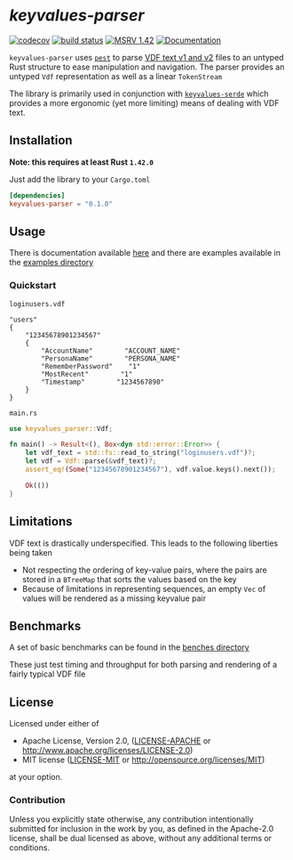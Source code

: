 # _keyvalues-parser_

[![codecov](https://codecov.io/gh/LovecraftianHorror/vdf-rs/branch/main/graph/badge.svg?token=L2FUD0098X)](https://codecov.io/gh/LovecraftianHorror/vdf-rs)
[![build status](https://img.shields.io/github/workflow/status/lovecraftianhorror/vdf-rs/Build,%20Test,%20Format,%20and%20Lint)](https://github.com/LovecraftianHorror/vdf-rs/actions)
[![MSRV 1.42](https://img.shields.io/badge/MSRV-1.42-blue.svg)](https://blog.rust-lang.org/2020/03/12/Rust-1.42.html)
[![Documentation](https://img.shields.io/docsrs/keyvalues-parser/latest)](https://docs.rs/keyvalues-parser/latest/keyvalues_parser/)

`keyvalues-parser` uses [`pest`](https://lib.rs/crates/pest) to parse
[VDF text v1 and v2](https://developer.valvesoftware.com/wiki/KeyValues)
files to an untyped Rust structure to ease manipulation and navigation. The
parser provides an untyped `Vdf` representation as well as a linear
`TokenStream`

The library is primarily used in conjunction with
[`keyvalues-serde`](https://github.com/LovecraftianHorror/vdf-rs/tree/main/keyvalues-serde)
which provides a more ergonomic (yet more limiting) means of dealing with VDF
text.

## Installation

**Note: this requires at least Rust `1.42.0`**

Just add the library to your `Cargo.toml`

```toml
[dependencies]
keyvalues-parser = "0.1.0"
```

## Usage

<!-- TODO: just use a badge for this. The link can very easily fall out of date -->
There is documentation available
[here](https://docs.rs/keyvalues-parser/0.1.0/keyvalues_parser/) and there are
examples available in the
[examples directory](https://github.com/LovecraftianHorror/vdf-rs/tree/main/keyvalues-parser/examples)

### Quickstart

`loginusers.vdf`

```vdf
"users"
{
    "12345678901234567"
    {
        "AccountName"        "ACCOUNT_NAME"
        "PersonaName"        "PERSONA_NAME"
        "RememberPassword"    "1"
        "MostRecent"        "1"
        "Timestamp"        "1234567890"
    }
}
```

`main.rs`

```rust
use keyvalues_parser::Vdf;

fn main() -> Result<(), Box<dyn std::error::Error>> {
    let vdf_text = std::fs::read_to_string("loginusers.vdf")?;
    let vdf = Vdf::parse(&vdf_text)?;
    assert_eq!(Some("12345678901234567"), vdf.value.keys().next());

    Ok(())
}
```

## Limitations

VDF text is drastically underspecified. This leads to the following liberties
being taken

- Not respecting the ordering of key-value pairs, where the pairs are stored in a `BTreeMap` that sorts the values based on the key
- Because of limitations in representing sequences, an empty `Vec` of values will be rendered as a missing keyvalue pair

## Benchmarks

A set of basic benchmarks can be found in the 
[benches directory](https://github.com/LovecraftianHorror/vdf-rs/tree/main/keyvalues-parser/benches)

These just test timing and throughput for both parsing and rendering of a
fairly typical VDF file

## License

Licensed under either of

 - Apache License, Version 2.0, ([LICENSE-APACHE](LICENSE-APACHE) or http://www.apache.org/licenses/LICENSE-2.0)
 - MIT license ([LICENSE-MIT](LICENSE-MIT) or http://opensource.org/licenses/MIT)

at your option.

### Contribution

Unless you explicitly state otherwise, any contribution intentionally submitted
for inclusion in the work by you, as defined in the Apache-2.0 license, shall
be dual licensed as above, without any additional terms or conditions.
